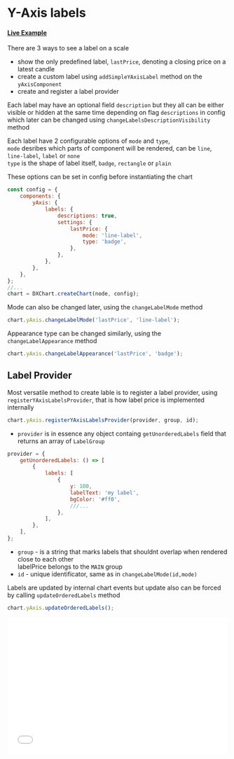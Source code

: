 # Y-Axis labels

#### <!--CSB_LINK-->[Live Example](https://codesandbox.io/s/mg7s2s)<!--/CSB_LINK-->

There are 3 ways to see a label on a scale

-   show the only predefined label, `lastPrice`, denoting a closing price on a latest candle
-   create a custom label using `addSimpleYAxisLabel` method on the `yAxisComponent`
-   create and register a label provider

Each label may have an optional field `description` but they all can be either visible or hidden at the same time depending on flag `descriptions` in config
which later can be changed using `changeLabelsDescriptionVisibility` method

Each label have 2 configurable options of `mode` and `type`,  
`mode` desribes which parts of component will be rendered, can be `line`, `line-label`, `label` or `none`  
`type` is the shape of label itself, `badge`, `rectangle` or `plain`

These options can be set in config before instantiating the chart

```js
const config = {
	components: {
		yAxis: {
			labels: {
				descriptions: true,
				settings: {
					lastPrice: {
						mode: 'line-label',
						type: 'badge',
					},
				},
			},
		},
	},
};
//...
chart = DXChart.createChart(node, config);
```

Mode can also be changed later, using the `changeLabelMode` method

```js
chart.yAxis.changeLabelMode('lastPrice', 'line-label');
```

Appearance type can be changed similarly, using the `changeLabelAppearance` method

```js
chart.yAxis.changeLabelAppearance('lastPrice', 'badge');
```

## Label Provider

Most versatile method to create lable is to register a label provider, using `registerYAxisLabelsProvider`,
that is how label price is implemented internally

```js
chart.yAxis.registerYAxisLabelsProvider(provider, group, id);
```

-   `provider` is in essence any object containg `getUnorderedLabels` field that returns an array of `LabelGroup`

```js
provider = {
	getUnorderedLabels: () => [
		{
			labels: [
				{
					y: 100,
					labelText: 'my label',
					bgColor: '#ff0',
					///...
				},
			],
		},
	],
};
```

-   `group` - is a string that marks labels that shouldnt overlap when rendered close to each other  
    labelPrice belongs to the `MAIN` group
-   `id` - unique identificator, same as in `changeLabelMode(id,mode)`

Labels are updated by internal chart events but update also can be forced by calling `updateOrderedLabels` method

```js
chart.yAxis.updateOrderedLabels();
```

<iframe src="./index.html" style="width:100%; border:none; height: 310px" title="DXCharts Lite Label Provider"></iframe>
